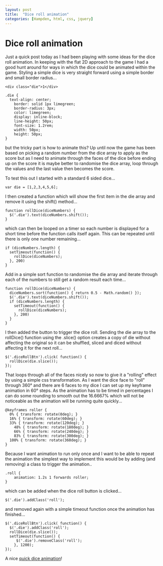 ```yaml
---
layout: post
title:  "Dice roll animation"
categories: [Hampden, html, css, jquery]
---
```


# Dice roll animation

Just a quick post today as I had been playing with some ideas for the dice roll animation. In keeping with the flat 2D approach to the game I had a good hunt around for ways in which the dice could be animated within the game. Styling a simple dice is very straight forward using a simple border and small border radius...
```
<div class="die">1</div>

```

```
.die {
  text-align: center;
	border: solid 1px limegreen;
	border-radius: 3px;
	color: limegreen;
	display: inline-block;
	line-height: 50px;
	font-size: 1.2rem;
	width: 50px;
	height: 50px;
}
```
but the tricky part is how to animate this? Up until now the game has been based on picking a random number from the dice array to apply as the score but as I need to animate through the faces of the dice before ending up on the score it is maybe better to randomise the dice array, loop through the values and the last value then becomes the score. 

To test this out I started with a standard 6 sided dice...
```
var die = [1,2,3,4,5,6];
```
I then created a function which will show the first item in the die array and remove it using the shift() method...
```
function rollDice(diceNumbers) {
  $('.die').text(diceNumbers.shift());
}
```
which can then be looped on a timer so each number is displayed for a short time before the function calls itself again. This can be repeated until there is only one number remaining...
```
if (diceNumbers.length) {
  setTimeout(function() {
    rollDice(diceNumbers);
  }, 200)
}
```

Add in a simple sort function to randomise the die array and iterate through each of the numbers to still get a random result each time...
```
function rollDice(diceNumbers) {
  diceNumbers.sort(function() { return 0.5 - Math.random() });
  $('.die').text(diceNumbers.shift());
  if (diceNumbers.length) {
    setTimeout(function() {
      rollDice(diceNumbers);
    }, 200)
  }
}
```

I then added the button to trigger the dice roll. Sending the die array to the rollDice() function using the .slice() option creates a copy of die without affecting the original so it can be shuffled, sliced and diced without affecting it for the next roll...
```
$('.diceRollBtn').click( function() {
  rollDice(die.slice());
});
```
That loops through all of the faces nicely so now to give it a "rolling" effect by using a simple css transformation. As I want the dice face to "roll" through 360&deg; and there are 6 faces to my dice I can set up my keyframe animation in 60&deg; steps. As the animation has to be timed in percentages I can do some rounding to smooth out the 16.6667% which will not be noticeable as the animation will be running quite quickly...
```
@keyframes roller {
  0% { transform: rotate(0deg); }
  16% { transform: rotate(60deg); }
  33% { transform: rotate(120deg); }
	48% { transform: rotate(180deg); }
	66% { transform: rotate(240deg); }
	83% { transform: rotate(300deg); }
  100% { transform: rotate(360deg); }
}
```
Because I want animation to run only once and I want to be able to repeat the animation the simplest way to implement this would be by adding (and removing) a class to trigger the animation..
```
.roll {
	animation: 1.2s 1 forwards roller;
}

```
which can be added when the dice roll button is clicked...
```
$('.die').addClass('roll');
```
and removed again with a simple timeout function once the animation has finished...
```
$('.diceRollBtn').click( function() {
  $('.die').addClass('roll');
  rollDice(die.slice());
  setTimeout(function() {
     $('.die').removeClass('roll');
    }, 1200);
});

```

A nice [quick dice animation](https://phowie74.github.io/dev/stage15.html)!

<!--
PEN - Goal-Goal-Goal-Goal-Saved-Missed

Archive of winners - roll of honour on welcome screen after played first time? pick random team from array when you get knocked out as champion start back in 1986 and keep tabs of each season as you play the game
-->